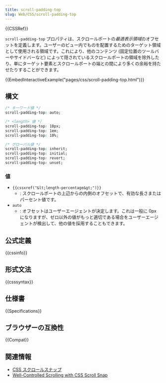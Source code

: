 ```yaml
---
title: scroll-padding-top
slug: Web/CSS/scroll-padding-top
---
```

{{CSSRef}}

`scroll-padding-top` プロパティは、スクロールポートの*最適表示領域*のオフセットを定義します。ユーザーのビュー内でものを配置するためのターゲット領域として使用される領域です。これにより、他のコンテンツ (固定位置のツールバーやサイドバーなど) によって隠されているスクロールポートの領域を除外したり、単にターゲット要素とスクロールポートの端との間により多くの余裕を持たせたりすることができます。

{{EmbedInteractiveExample("pages/css/scroll-padding-top.html")}}

## 構文

```css
/* キーワード値 */
scroll-padding-top: auto;

/* <length> 値 */
scroll-padding-top: 10px;
scroll-padding-top: 1em;
scroll-padding-top: 10%;

/* グローバル値 */
scroll-padding-top: inherit;
scroll-padding-top: initial;
scroll-padding-top: revert;
scroll-padding-top: unset;
```

### 値

- `{{cssxref("&lt;length-percentage&gt;")}}`
  - : スクロールポートの上辺からの内側のオフセットで、有効な長さまたはパーセント値です。
- `auto`
  - : オフセットはユーザーエージェントが決定します。これは一般に 0px になりますが、ゼロ以外の値がもっと適切である場合をユーザーエージェントが検出して、他の値を採用することもできます。

## 公式定義

{{cssinfo}}

## 形式文法

{{csssyntax}}

## 仕様書

{{Specifications}}

## ブラウザーの互換性

{{Compat}}

## 関連情報

- [CSS スクロールスナップ](/ja/docs/Web/CSS/CSS_Scroll_Snap)
- [Well-Controlled Scrolling with CSS Scroll Snap](https://web.dev/css-scroll-snap/)
